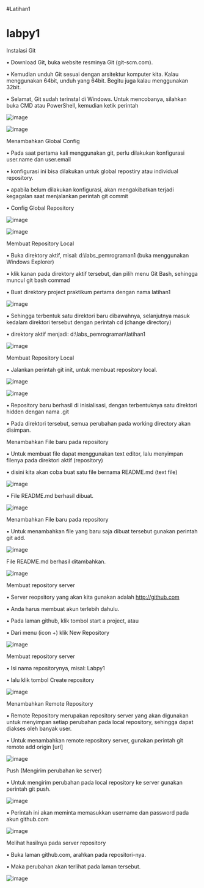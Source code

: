 #Latihan1

# labpy1



Instalasi Git



•	Download Git, buka website resminya Git (git-scm.com).

•	Kemudian unduh Git sesuai dengan arsitektur komputer kita. Kalau menggunakan 64bit, unduh yang 64bit. Begitu juga kalau menggunakan 32bit.

•	Selamat, Git sudah terinstal di Windows. Untuk mencobanya, silahkan buka CMD atau PowerShell, kemudian ketik perintah 

![image](https://user-images.githubusercontent.com/56479448/72219140-4d25f380-3575-11ea-9ed9-06d301876c9c.png)

![image](https://user-images.githubusercontent.com/56479448/72219147-6169f080-3575-11ea-8bcd-ad037794147d.png)



Menambahkan Global Config



•	Pada saat pertama kali menggunakan git, perlu dilakukan konfigurasi user.name dan user.email

•	konfigurasi ini bisa dilakukan untuk global repostiry atau individual repository.

•	apabila belum dilakukan konfigurasi, akan mengakibatkan terjadi kegagalan saat menjalankan perintah git commit

•	Config Global Repository

![image](https://user-images.githubusercontent.com/56479448/72219151-78104780-3575-11ea-9969-3febf9819850.png)

![image](https://user-images.githubusercontent.com/56479448/72219156-7cd4fb80-3575-11ea-8957-7a4a4735dba8.png)




Membuat Repository Local




•	Buka direktory aktif, misal: d:\labs_pemrograman1 (buka menggunakan Windows Explorer)

•	klik kanan pada direktory aktif tersebut, dan pilih menu Git Bash, sehingga muncul git bash commad

•	Buat direktory project praktikum pertama dengan nama latihan1


![image](https://user-images.githubusercontent.com/56479448/72258630-246b3000-3641-11ea-81f4-dd25fb7af78a.png)



•	Sehingga terbentuk satu direktori baru dibawahnya, selanjutnya masuk kedalam direktori tersebut dengan perintah cd (change directory)

•	direktory aktif menjadi: d:\labs_pemrograman\latihan1


![image](https://user-images.githubusercontent.com/56479448/72259161-55983000-3642-11ea-8fc9-e3c6b20b62e9.png)


Membuat Repository Local



•	Jalankan perintah git init, untuk membuat repository local.

![image](https://user-images.githubusercontent.com/56479448/72219178-b73e9880-3575-11ea-8dd3-f8644fc9fe1f.png)


![image](https://user-images.githubusercontent.com/56479448/72259666-98a6d300-3643-11ea-98de-5e6ccda537cc.png)


•	Repository baru berhasil di inisialisasi, dengan terbentuknya satu direktori hidden dengan nama .git

•	Pada direktori tersebut, semua perubahan pada working directory akan disimpan.



Menambahkan File baru pada repository



•	Untuk membuat file dapat menggunakan text editor, lalu menyimpan filenya pada direktori aktif (repository)

•	disini kita akan coba buat satu file bernama README.md (text file)


![image](https://user-images.githubusercontent.com/56479448/72259737-c5f38100-3643-11ea-80fd-b51f2e513562.png)


•	File README.md berhasil dibuat.


![image](https://user-images.githubusercontent.com/56479448/72259861-0eab3a00-3644-11ea-9056-355ecd72ee16.png)




Menambahkan File baru pada repository



•	Untuk menambahkan file yang baru saja dibuat tersebut gunakan perintah git add.

![image](https://user-images.githubusercontent.com/56479448/72260126-b4f73f80-3644-11ea-8c41-cf06884fe108.png)



File README.md berhasil ditambahkan.


![image](https://user-images.githubusercontent.com/56479448/72260734-123fc080-3646-11ea-8a81-536bdf58b813.png)


Membuat repository server



•	Server reopsitory yang akan kita gunakan adalah http://github.com

•	Anda harus membuat akun terlebih dahulu. 

•	Pada laman github, klik tombol start a project, atau

•	Dari menu (icon +) klik New Repository

![image](https://user-images.githubusercontent.com/56479448/72219232-5794bd00-3576-11ea-83e3-1b57b79c19b7.png)



Membuat repository server



•	Isi nama repositorynya, misal: Labpy1

•	lalu klik tombol Create repository


![image](https://user-images.githubusercontent.com/56479448/72261386-4c5d9200-3647-11ea-99b7-a3378f200cf8.png)




Menambahkan Remote Repository



•	Remote Repository merupakan repository server yang akan digunakan untuk menyimpan setiap perubahan pada local repository, sehingga dapat diakses oleh banyak user.

•	Untuk menambahkan remote repository server, gunakan perintah git remote add origin [url]

![image](https://user-images.githubusercontent.com/56479448/72261686-dc034080-3647-11ea-84d0-9d5f23db8f1b.png)



Push (Mengirim perubahan ke server)



•	Untuk mengirim perubahan pada local repository ke server gunakan perintah git push.

![image](https://user-images.githubusercontent.com/56479448/72219256-9c205880-3576-11ea-8b8f-a14ee0885639.png)

•	Perintah ini akan meminta memasukkan username dan password pada akun github.com


![image](https://user-images.githubusercontent.com/56479448/72261921-68156800-3648-11ea-8287-5766c9edddf4.png)



Melihat hasilnya pada server repository



•	Buka laman github.com, arahkan pada repositori-nya.

•	Maka perubahan akan terlihat pada laman tersebut.

![image](https://user-images.githubusercontent.com/56479448/72262148-e5d97380-3648-11ea-9a0d-4c76d6738806.png)
